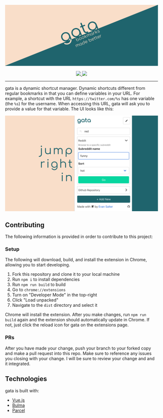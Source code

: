 <p align="center">
  <img src="design/graphics_Marquee Promo Tile.png"/>
</p>

<p align="center">
  <!-- Chrome extension badge -->
  <a href="https://chrome.google.com/webstore/detail/gata/oidckhmhcapggoekanlbdgfckcjccphk">
    <img src="https://developer.chrome.com/webstore/images/ChromeWebStore_Badge_v2_206x58.png"/>
  </a>
  
  <!-- Firefox extension badge -->
  <a href="TODO">
    <img src="https://addons.cdn.mozilla.net/static/img/addons-buttons/AMO-button_1.png"/>
  </a>
</p>

---

gata is a dynamic shortcut manager. Dynamic shortcuts different from regular bookmarks in that you can define variables in your URL. For example, a shortcut with the URL `https://twitter.com/%s` has one variable (the `%s`) for the username. When accessing this URL, gata will ask you to provide a value for that variable. The UI looks like this:

![](design/screenshot%202.png)

## Contributing

The following information is provided in order to contribute to this project:

### Setup

The following will download, build, and install the extension in Chrome, allowing you to start developing.

1. Fork this repository and clone it to your local machine
1. Run `npm i` to install dependencies
1. Run `npm run build` to build
1. Go to `chrome://extensions` 
1. Turn on "Developer Mode" in the top-right
1. Click "Load unpacked"
1. Navigate to the `dist` directory and select it

Chrome will install the extension. After you make changes, run `npm run build` again and the extension should automatically update in Chrome. If not, just click the reload icon for gata on the extensions page.

### PRs

After you have made your change, push your branch to your forked copy and make a pull request into this repo. Make sure to reference any issues you closing with your change. I will be sure to review your change and and it integrated.

## Technologies

gata is built with:

- [Vue.js](https://addons.cdn.mozilla.net/static/img/addons-buttons/AMO-button_1.png)
- [Bulma](https://bulma.io/)
- [Parcel](https://parceljs.org/)
